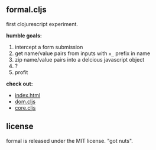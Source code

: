 ## formal.cljs

first clojurescript experiment.

__humble goals:__

1. intercept a form submission
2. get name/value pairs from inputs with `x_` prefix in name
3. zip name/value pairs into a delcious javascript object
4. ?
5. profit

__check out:__

- [index.html](resources/public/index.html)
- [dom.cljs](src/formal/dom.cljs)
- [core.cljs](src/formal/core.cljs)

## license

formal is released under the MIT license. "got nuts".
